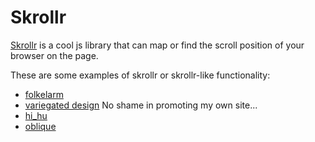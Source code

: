Skrollr
=======
[Skrollr](https://github.com/Prinzhorn/skrollr) is a cool js library that can map or find the scroll position of your browser on the page.

These are some examples of skrollr or skrollr-like functionality:  
* [folkelarm](http://www.folkelarm.no/eng/)
* [variegated design](http://variegateddesign.com/) No shame in promoting my own site...
* [hi_hu](http://mikeyhu.com/)
* [oblique](http://www.semaphor-oblique.com/)
